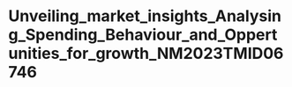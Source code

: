 # Unveiling_market_insights_Analysing_Spending_Behaviour_and_Oppertunities_for_growth_NM2023TMID06746